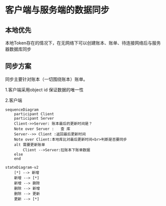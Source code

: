# 客户端与服务端的数据同步

## 本地优先

本地Token存在的情况下，在无网络下可以创建账本、账单、待连接网络后与服务器数据库同步

## 同步方案

同步主要针对账本（一切围绕账本）账单。

1.客户端采用object id 保证数据的唯一性

2.客户端

```mermaid
sequenceDiagram
    participant Client
    participant Server
    Client->>Server: 账本最后的更新时间是？
	Note over Server :   查 库
	Server-->> Client :返回最后更新时间
	Note over Client:本地库比对最后更新时间<br>判断是否要同步
	alt 需要更新账单
		Client -->Server:拉账本下账单数据	
	else
	end 
```
``` mermaid
stateDiagram-v2
    [*] --> 新增
    新增 --> [*]
    新增 --> 删除
    删除 --> 新增
    删除 --> 更新
    更新 --> [*]
```
